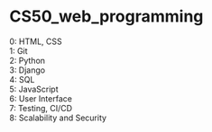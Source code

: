 # CS50_web_programming
0: HTML, CSS  
1: Git  
2: Python  
3: Django  
4: SQL  
5: JavaScript  
6: User Interface  
7: Testing, CI/CD  
8: Scalability and Security  
